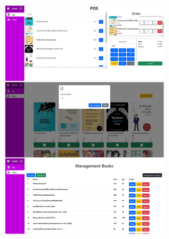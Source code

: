 <img src="public/posPage.jpg"/>
<img src="public/stocksPage.jpg"/>
<img src="public/manageBookPage.jpg"/>
